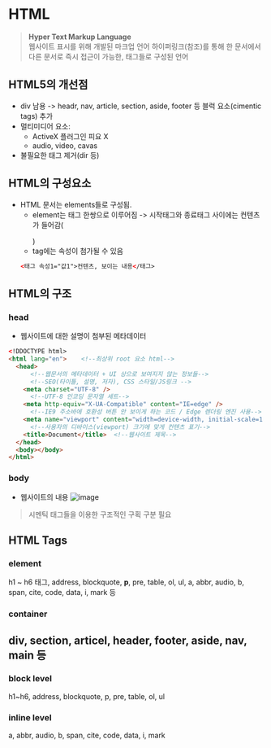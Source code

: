 # HTML
> __Hyper Text Markup Language__\
> 웹사이트 표시를 위해 개발된 마크업 언어
하이퍼링크(참조)를 통해 한 문서에서 다른 문서로 즉시 접근이 가능한, 태그들로 구성된 언어

## HTML5의 개선점
- div 남용 -> headr, nav, article, section, aside, footer 등 블럭 요소(cimentic tags) 추가
- 멀티미디어 요소:
  - ActiveX 플러그인 피요 X
  - audio, video, cavas
- 불필요한 태그 제거(dir 등)

## HTML의 구성요소
- HTML 문서는 elements들로 구성됨.
  - element는 태그 한쌍으로 이루어짐 -> 시작태그와 종료태그 사이에는 컨텐츠가 들어감(<p></p>)
  - tag에는 속성이 첨가될 수 있음
  ```html
  <태그 속성1="값1">컨텐츠, 보이는 내용</태그>
  ```

## HTML의 구조
### head
- 웹사이트에 대한 설명이 첨부된 메타데이터
```HTML
<!DDOCTYPE html>
<html lang="en">    <!--최상위 root 요소 html-->
  <head>
      <!--웹문서의 메타데이터 + UI 상으로 보여지지 않는 정보들-->
      <!--SEO(타이틀, 설명, 저자), CSS 스타일/JS링크 -->
    <meta charset="UTF-8" />
      <!--UTF-8 인코딩 문자열 세트-->
    <meta http-equiv="X-UA-Compatible" content="IE=edge" />
      <!--IE9 주소바에 호환성 버튼 안 보이게 하는 코드 / Edge 렌더링 엔진 사용-->
    <meta name="viewport" content="width=device-width, initial-scale=1.0" />
      <!--사용자의 디바이스(viewport) 크기에 맞게 컨텐츠 표기-->
    <title>Document</title>  <!--웹사이트 제목-->
  </head>
  <body></body>
</html>
```

### body
- 웹사이트의 내용
![image](https://github.com/catuscio/web-study/assets/77739745/74cbcacd-6748-4429-8880-268ae43e0d56)
> 시멘틱 태그들을 이용한 구조적인 구획 구분 필요

## HTML Tags
### element
h1 ~ h6 태그, address, blockquote, __p__, pre, table, ol, ul, a, abbr, audio, b, span, cite, code, data, i, mark 등
### container
__div__, section, articel, header, footer, aside, nav, main 등
---
### block level
h1~h6, address, blockquote, p, pre, table, ol, ul
### inline level
a, abbr, audio, b, span, cite, code, data, i, mark






